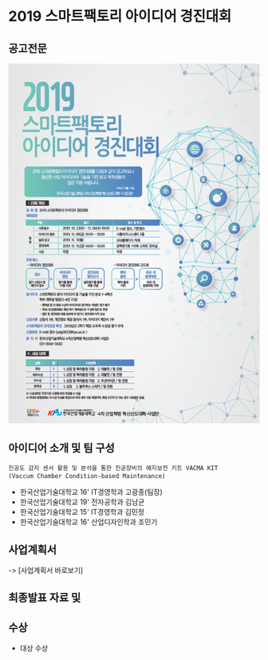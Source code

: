 # 2019 스마트팩토리 아이디어 경진대회
## 공고전문
<img src = 'https://github.com/KGJsGit/VACMA_KIT_prop/blob/master/2019%EC%8A%A4%EB%A7%88%ED%8A%B8%ED%8C%A9%ED%86%A0%EB%A6%AC%EC%95%84%EC%9D%B4%EB%94%94%EC%96%B4%EA%B2%BD%EC%A7%84%EB%8C%80%ED%9A%8C%EA%B3%B5%EA%B3%A0%EC%A0%84%EB%AC%B8.png?raw=true'>

## 아이디어 소개 및 팀 구성
```
진공도 감지 센서 활용 및 분석을 통한 진공장비의 예지보전 키트 VACMA KIT
(Vaccum Chamber Condition-based Maintenance)
```
- 한국산업기술대학교 16' IT경영학과 고광종(팀장) <br>
- 한국산업기술대학교 19' 전자공학과 김남균
- 한국산업기술대학교 15' IT경영학과 김민정
- 한국산업기술대학교 16' 산업디자인학과 조민기


## 사업계획서
-> [사업계획서 바로보기]

## 최종발표 자료 및

## 수상
- 대상 수상
